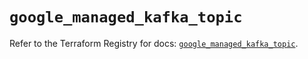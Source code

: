 # `google_managed_kafka_topic`

Refer to the Terraform Registry for docs: [`google_managed_kafka_topic`](https://registry.terraform.io/providers/hashicorp/google/6.30.0/docs/resources/managed_kafka_topic).
